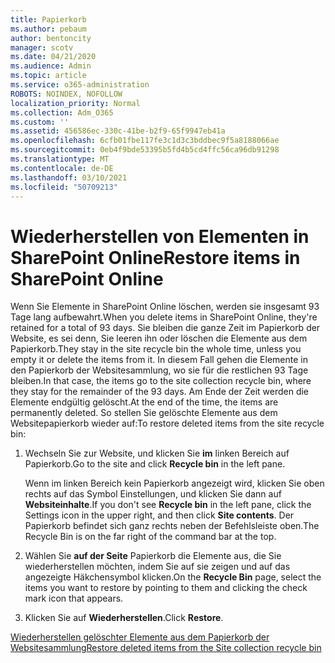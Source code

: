 ```yaml
---
title: Papierkorb
ms.author: pebaum
author: bentoncity
manager: scotv
ms.date: 04/21/2020
ms.audience: Admin
ms.topic: article
ms.service: o365-administration
ROBOTS: NOINDEX, NOFOLLOW
localization_priority: Normal
ms.collection: Adm_O365
ms.custom: ''
ms.assetid: 456586ec-330c-41be-b2f9-65f9947eb41a
ms.openlocfilehash: 6cfb01fbe117fe3c1d3c3bddbec9f5a8188066ae
ms.sourcegitcommit: 0eb4f9bde53395b5fd4b5cd4ffc56ca96db91298
ms.translationtype: MT
ms.contentlocale: de-DE
ms.lasthandoff: 03/10/2021
ms.locfileid: "50709213"
---
```

# <a name="restore-items-in-sharepoint-online"></a><span data-ttu-id="02043-102">Wiederherstellen von Elementen in SharePoint Online</span><span class="sxs-lookup"><span data-stu-id="02043-102">Restore items in SharePoint Online</span></span>

<span data-ttu-id="02043-103">Wenn Sie Elemente in SharePoint Online löschen, werden sie insgesamt 93 Tage lang aufbewahrt.</span><span class="sxs-lookup"><span data-stu-id="02043-103">When you delete items in SharePoint Online, they're retained for a total of 93 days.</span></span> <span data-ttu-id="02043-104">Sie bleiben die ganze Zeit im Papierkorb der Website, es sei denn, Sie leeren ihn oder löschen die Elemente aus dem Papierkorb.</span><span class="sxs-lookup"><span data-stu-id="02043-104">They stay in the site recycle bin the whole time, unless you empty it or delete the items from it.</span></span> <span data-ttu-id="02043-105">In diesem Fall gehen die Elemente in den Papierkorb der Websitesammlung, wo sie für die restlichen 93 Tage bleiben.</span><span class="sxs-lookup"><span data-stu-id="02043-105">In that case, the items go to the site collection recycle bin, where they stay for the remainder of the 93 days.</span></span> <span data-ttu-id="02043-106">Am Ende der Zeit werden die Elemente endgültig gelöscht.</span><span class="sxs-lookup"><span data-stu-id="02043-106">At the end of the time, the items are permanently deleted.</span></span> <span data-ttu-id="02043-107">So stellen Sie gelöschte Elemente aus dem Websitepapierkorb wieder auf:</span><span class="sxs-lookup"><span data-stu-id="02043-107">To restore deleted items from the site recycle bin:</span></span>
  
1. <span data-ttu-id="02043-108">Wechseln Sie zur Website, und klicken Sie **im** linken Bereich auf Papierkorb.</span><span class="sxs-lookup"><span data-stu-id="02043-108">Go to the site and click **Recycle bin** in the left pane.</span></span> 
    
    <span data-ttu-id="02043-109">Wenn im linken  Bereich kein Papierkorb angezeigt wird, klicken Sie oben rechts auf das Symbol Einstellungen, und klicken Sie dann auf **Websiteinhalte**.</span><span class="sxs-lookup"><span data-stu-id="02043-109">If you don't see **Recycle bin** in the left pane, click the Settings icon in the upper right, and then click **Site contents**.</span></span> <span data-ttu-id="02043-110">Der Papierkorb befindet sich ganz rechts neben der Befehlsleiste oben.</span><span class="sxs-lookup"><span data-stu-id="02043-110">The Recycle Bin is on the far right of the command bar at the top.</span></span>
    
2. <span data-ttu-id="02043-111">Wählen Sie **auf der Seite** Papierkorb die Elemente aus, die Sie wiederherstellen möchten, indem Sie auf sie zeigen und auf das angezeigte Häkchensymbol klicken.</span><span class="sxs-lookup"><span data-stu-id="02043-111">On the **Recycle Bin** page, select the items you want to restore by pointing to them and clicking the check mark icon that appears.</span></span> 
    
3. <span data-ttu-id="02043-112">Klicken Sie auf **Wiederherstellen**.</span><span class="sxs-lookup"><span data-stu-id="02043-112">Click **Restore**.</span></span>
    
[<span data-ttu-id="02043-113">Wiederherstellen gelöschter Elemente aus dem Papierkorb der Websitesammlung</span><span class="sxs-lookup"><span data-stu-id="02043-113">Restore deleted items from the Site collection recycle bin</span></span>](https://support.microsoft.com/office/restore-items-in-the-recycle-bin-that-were-deleted-from-sharepoint-or-teams-6df466b6-55f2-4898-8d6e-c0dff851a0be)
  

